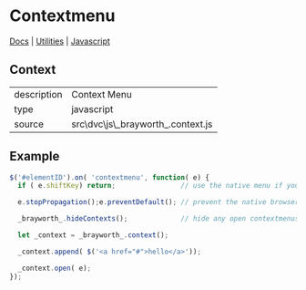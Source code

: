 # Contextmenu

[Docs](.) | [Utilities](utilities) | [Javascript](utilities_javascript)

## Context

<table class="table">
  <tbody>
    <tr>
      <td>description</td>
      <td>Context Menu</td>
    </tr>
    <tr>
      <td>type</td>
      <td>javascript</td>
    </tr>
    <tr>
      <td>source</td>
      <td>src\dvc\js\_brayworth_.context.js</td>
    </tr>
  </tbody>
</table>

## Example

```javascript
$('#elementID').on( 'contextmenu', function( e) {
  if ( e.shiftKey) return;                // use the native menu if you hold shiftKey down

  e.stopPropagation();e.preventDefault(); // prevent the native browser contextmenu

  _brayworth_.hideContexts();             // hide any open contextmenus

  let _context = _brayworth_.context();

  _context.append( $('<a href="#">hello</a>'));

  _context.open( e);
});
```

